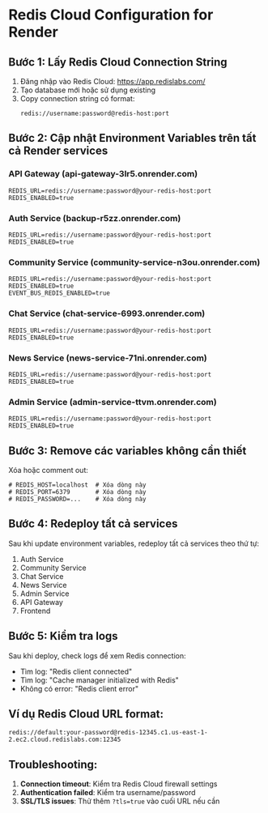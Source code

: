 # Redis Cloud Configuration for Render

## Bước 1: Lấy Redis Cloud Connection String

1. Đăng nhập vào Redis Cloud: https://app.redislabs.com/
2. Tạo database mới hoặc sử dụng existing
3. Copy connection string có format:
   ```
   redis://username:password@redis-host:port
   ```

## Bước 2: Cập nhật Environment Variables trên tất cả Render services

### API Gateway (api-gateway-3lr5.onrender.com)
```
REDIS_URL=redis://username:password@your-redis-host:port
REDIS_ENABLED=true
```

### Auth Service (backup-r5zz.onrender.com)
```
REDIS_URL=redis://username:password@your-redis-host:port
REDIS_ENABLED=true
```

### Community Service (community-service-n3ou.onrender.com)
```
REDIS_URL=redis://username:password@your-redis-host:port
REDIS_ENABLED=true
EVENT_BUS_REDIS_ENABLED=true
```

### Chat Service (chat-service-6993.onrender.com)
```
REDIS_URL=redis://username:password@your-redis-host:port
REDIS_ENABLED=true
```

### News Service (news-service-71ni.onrender.com)
```
REDIS_URL=redis://username:password@your-redis-host:port
REDIS_ENABLED=true
```

### Admin Service (admin-service-ttvm.onrender.com)
```
REDIS_URL=redis://username:password@your-redis-host:port
REDIS_ENABLED=true
```

## Bước 3: Remove các variables không cần thiết

Xóa hoặc comment out:
```
# REDIS_HOST=localhost  # Xóa dòng này
# REDIS_PORT=6379       # Xóa dòng này
# REDIS_PASSWORD=...    # Xóa dòng này
```

## Bước 4: Redeploy tất cả services

Sau khi update environment variables, redeploy tất cả services theo thứ tự:
1. Auth Service
2. Community Service  
3. Chat Service
4. News Service
5. Admin Service
6. API Gateway
7. Frontend

## Bước 5: Kiểm tra logs

Sau khi deploy, check logs để xem Redis connection:
- Tìm log: "Redis client connected"
- Tìm log: "Cache manager initialized with Redis"
- Không có error: "Redis client error"

## Ví dụ Redis Cloud URL format:
```
redis://default:your-password@redis-12345.c1.us-east-1-2.ec2.cloud.redislabs.com:12345
```

## Troubleshooting:

1. **Connection timeout**: Kiểm tra Redis Cloud firewall settings
2. **Authentication failed**: Kiểm tra username/password
3. **SSL/TLS issues**: Thử thêm `?tls=true` vào cuối URL nếu cần
